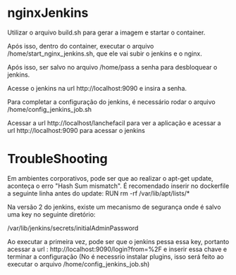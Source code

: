 # nginxJenkins

Utilizar o arquivo build.sh para gerar a imagem e startar o container.

Após isso, dentro do container, executar o arquivo /home/start_nginx_jenkins.sh, que ele vai subir o jenkins e o nginx.

Após isso, ser salvo no arquivo /home/pass a senha para desbloquear o jenkins.

Acesse o jenkins na url http://localhost:9090 e insira a senha.

Para completar a configuração do jenkins, é necessário rodar o arquivo /home/config_jenkins_job.sh

Acessar a url http://localhost/lanchefacil para ver a aplicação e acessar a url http://localhost:9090 para acessar o jenkins

# TroubleShooting 

Em ambientes corporativos, pode ser que ao realizar o apt-get update, aconteça o erro "Hash Sum mismatch".
É recomendado inserir no dockerfile a seguinte linha antes do update:
RUN rm -rf /var/lib/apt/lists/*

Na versão 2 do jenkins, existe um mecanismo de segurança onde é salvo uma key no seguinte diretório:

/var/lib/jenkins/secrets/initialAdminPassword 

Ao executar a primeira vez, pode ser que o jenkins pessa essa key, portanto acessar a url : http://localhost:9090/login?from=%2F e inserir essa chave e terminar a configuração (No é necessrio instalar plugins, isso será feito ao executar o arquivo /home/config_jenkins_job.sh) 
